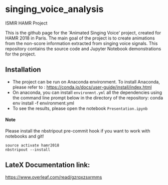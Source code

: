 # singing_voice_analysis
ISMIR HAMR Project

This is the github page for the 'Animated Singing Voice' project, created for HAMR 2018 in Paris. The main goal of the project is to create animations from the non-score information extracted from singing voice signals. This repository contains the source code and Jupyter Notebook demonstrations for the project.

## Installation
 - The project can be run on Anaconda environment. To install Anaconda, please refer to :
        https://conda.io/docs/user-guide/install/index.html
 - On anaconda, you can install `environmnt.yml` all the dependencies using the command line prompt below in the directory of the repository:
       conda env install -f environment.yml
  - To see the results, please open the notebook `Presentation.ipynb`

#### Note

Please install the nbstripout pre-commit hook if you want to work with notebooks and git!

```
source activate hamr2018
nbstripout --install
```

## LateX Documentation link:
https://www.overleaf.com/read/gzrqxzsxrmms
